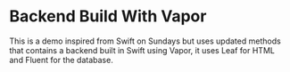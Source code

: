 # Backend Build With Vapor
This is a demo inspired from Swift on Sundays but uses updated methods that contains a backend built in Swift using Vapor, it uses Leaf for HTML and Fluent for the database.
